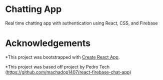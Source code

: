 # Chatting App
Real time chatting app with authentication using React, CSS, and Firebase



# Acknowledgements
*This project was bootstrapped with [Create React App](https://github.com/facebook/create-react-app).

*This project was based off project by Pedro Tech (https://github.com/machadop1407/react-firebase-chat-app)

